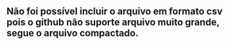 ## Não foi possível incluir o arquivo em formato csv pois o github não suporte arquivo muito grande, segue o arquivo compactado. 
